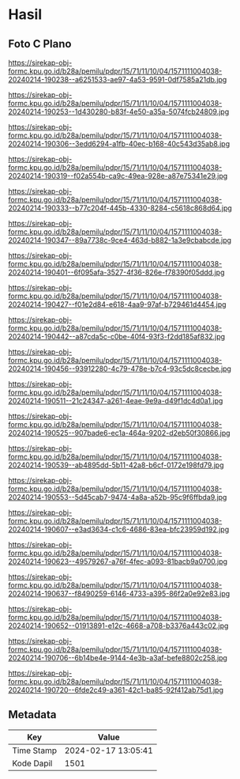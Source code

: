 # Hasil

## Foto C Plano

https://sirekap-obj-formc.kpu.go.id/b28a/pemilu/pdpr/15/71/11/10/04/1571111004038-20240214-190238--a6251533-ae97-4a53-9591-0df7585a21db.jpg

https://sirekap-obj-formc.kpu.go.id/b28a/pemilu/pdpr/15/71/11/10/04/1571111004038-20240214-190253--1d430280-b83f-4e50-a35a-5074fcb24809.jpg

https://sirekap-obj-formc.kpu.go.id/b28a/pemilu/pdpr/15/71/11/10/04/1571111004038-20240214-190306--3edd6294-a1fb-40ec-b168-40c543d35ab8.jpg

https://sirekap-obj-formc.kpu.go.id/b28a/pemilu/pdpr/15/71/11/10/04/1571111004038-20240214-190319--f02a554b-ca9c-49ea-928e-a87e75341e29.jpg

https://sirekap-obj-formc.kpu.go.id/b28a/pemilu/pdpr/15/71/11/10/04/1571111004038-20240214-190333--b77c204f-445b-4330-8284-c5618c868d64.jpg

https://sirekap-obj-formc.kpu.go.id/b28a/pemilu/pdpr/15/71/11/10/04/1571111004038-20240214-190347--89a7738c-9ce4-463d-b882-1a3e9cbabcde.jpg

https://sirekap-obj-formc.kpu.go.id/b28a/pemilu/pdpr/15/71/11/10/04/1571111004038-20240214-190401--6f095afa-3527-4f36-826e-f78390f05ddd.jpg

https://sirekap-obj-formc.kpu.go.id/b28a/pemilu/pdpr/15/71/11/10/04/1571111004038-20240214-190427--f01e2d84-e618-4aa9-97af-b729461d4454.jpg

https://sirekap-obj-formc.kpu.go.id/b28a/pemilu/pdpr/15/71/11/10/04/1571111004038-20240214-190442--a87cda5c-c0be-40f4-93f3-f2dd185af832.jpg

https://sirekap-obj-formc.kpu.go.id/b28a/pemilu/pdpr/15/71/11/10/04/1571111004038-20240214-190456--93912280-4c79-478e-b7c4-93c5dc8cecbe.jpg

https://sirekap-obj-formc.kpu.go.id/b28a/pemilu/pdpr/15/71/11/10/04/1571111004038-20240214-190511--21c24347-a261-4eae-9e9a-d49f1dc4d0a1.jpg

https://sirekap-obj-formc.kpu.go.id/b28a/pemilu/pdpr/15/71/11/10/04/1571111004038-20240214-190525--907bade6-ec1a-464a-9202-d2eb50f30866.jpg

https://sirekap-obj-formc.kpu.go.id/b28a/pemilu/pdpr/15/71/11/10/04/1571111004038-20240214-190539--ab4895dd-5b11-42a8-b6cf-0172e198fd79.jpg

https://sirekap-obj-formc.kpu.go.id/b28a/pemilu/pdpr/15/71/11/10/04/1571111004038-20240214-190553--5d45cab7-9474-4a8a-a52b-95c9f6ffbda9.jpg

https://sirekap-obj-formc.kpu.go.id/b28a/pemilu/pdpr/15/71/11/10/04/1571111004038-20240214-190607--e3ad3634-c1c6-4686-83ea-bfc23959d192.jpg

https://sirekap-obj-formc.kpu.go.id/b28a/pemilu/pdpr/15/71/11/10/04/1571111004038-20240214-190623--49579267-a76f-4fec-a093-81bacb9a0700.jpg

https://sirekap-obj-formc.kpu.go.id/b28a/pemilu/pdpr/15/71/11/10/04/1571111004038-20240214-190637--f8490259-6146-4733-a395-86f2a0e92e83.jpg

https://sirekap-obj-formc.kpu.go.id/b28a/pemilu/pdpr/15/71/11/10/04/1571111004038-20240214-190652--01913891-e12c-4668-a708-b3376a443c02.jpg

https://sirekap-obj-formc.kpu.go.id/b28a/pemilu/pdpr/15/71/11/10/04/1571111004038-20240214-190706--6b14be4e-9144-4e3b-a3af-befe8802c258.jpg

https://sirekap-obj-formc.kpu.go.id/b28a/pemilu/pdpr/15/71/11/10/04/1571111004038-20240214-190720--6fde2c49-a361-42c1-ba85-92f412ab75d1.jpg


## Metadata

| Key        | Value               |
| ---------- | ------------------- |
| Time Stamp | 2024-02-17 13:05:41 |
| Kode Dapil | 1501                |



